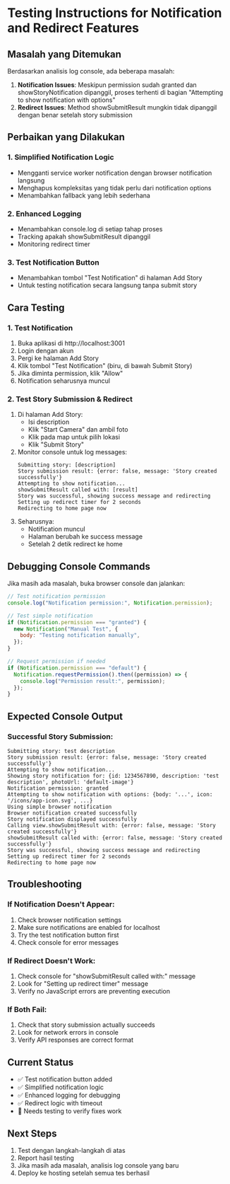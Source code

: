 # Testing Instructions for Notification and Redirect Features

## Masalah yang Ditemukan

Berdasarkan analisis log console, ada beberapa masalah:

1. **Notification Issues**: Meskipun permission sudah granted dan showStoryNotification dipanggil, proses terhenti di bagian "Attempting to show notification with options"
2. **Redirect Issues**: Method showSubmitResult mungkin tidak dipanggil dengan benar setelah story submission

## Perbaikan yang Dilakukan

### 1. Simplified Notification Logic

- Mengganti service worker notification dengan browser notification langsung
- Menghapus kompleksitas yang tidak perlu dari notification options
- Menambahkan fallback yang lebih sederhana

### 2. Enhanced Logging

- Menambahkan console.log di setiap tahap proses
- Tracking apakah showSubmitResult dipanggil
- Monitoring redirect timer

### 3. Test Notification Button

- Menambahkan tombol "Test Notification" di halaman Add Story
- Untuk testing notification secara langsung tanpa submit story

## Cara Testing

### 1. Test Notification

1. Buka aplikasi di http://localhost:3001
2. Login dengan akun
3. Pergi ke halaman Add Story
4. Klik tombol "Test Notification" (biru, di bawah Submit Story)
5. Jika diminta permission, klik "Allow"
6. Notification seharusnya muncul

### 2. Test Story Submission & Redirect

1. Di halaman Add Story:
   - Isi description
   - Klik "Start Camera" dan ambil foto
   - Klik pada map untuk pilih lokasi
   - Klik "Submit Story"
2. Monitor console untuk log messages:
   ```
   Submitting story: [description]
   Story submission result: {error: false, message: 'Story created successfully'}
   Attempting to show notification...
   showSubmitResult called with: [result]
   Story was successful, showing success message and redirecting
   Setting up redirect timer for 2 seconds
   Redirecting to home page now
   ```
3. Seharusnya:
   - Notification muncul
   - Halaman berubah ke success message
   - Setelah 2 detik redirect ke home

## Debugging Console Commands

Jika masih ada masalah, buka browser console dan jalankan:

```javascript
// Test notification permission
console.log("Notification permission:", Notification.permission);

// Test simple notification
if (Notification.permission === "granted") {
  new Notification("Manual Test", {
    body: "Testing notification manually",
  });
}

// Request permission if needed
if (Notification.permission === "default") {
  Notification.requestPermission().then((permission) => {
    console.log("Permission result:", permission);
  });
}
```

## Expected Console Output

### Successful Story Submission:

```
Submitting story: test description
Story submission result: {error: false, message: 'Story created successfully'}
Attempting to show notification...
Showing story notification for: {id: 1234567890, description: 'test description', photoUrl: 'default-image'}
Notification permission: granted
Attempting to show notification with options: {body: '...', icon: '/icons/app-icon.svg', ...}
Using simple browser notification
Browser notification created successfully
Story notification displayed successfully
Calling view.showSubmitResult with: {error: false, message: 'Story created successfully'}
showSubmitResult called with: {error: false, message: 'Story created successfully'}
Story was successful, showing success message and redirecting
Setting up redirect timer for 2 seconds
Redirecting to home page now
```

## Troubleshooting

### If Notification Doesn't Appear:

1. Check browser notification settings
2. Make sure notifications are enabled for localhost
3. Try the test notification button first
4. Check console for error messages

### If Redirect Doesn't Work:

1. Check console for "showSubmitResult called with:" message
2. Look for "Setting up redirect timer" message
3. Verify no JavaScript errors are preventing execution

### If Both Fail:

1. Check that story submission actually succeeds
2. Look for network errors in console
3. Verify API responses are correct format

## Current Status

- ✅ Test notification button added
- ✅ Simplified notification logic
- ✅ Enhanced logging for debugging
- ✅ Redirect logic with timeout
- 🔄 Needs testing to verify fixes work

## Next Steps

1. Test dengan langkah-langkah di atas
2. Report hasil testing
3. Jika masih ada masalah, analisis log console yang baru
4. Deploy ke hosting setelah semua tes berhasil
